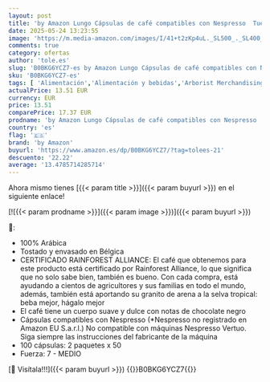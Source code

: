 ```yaml
---
layout: post
title: 'by Amazon Lungo Cápsulas de café compatibles con Nespresso  Tueste Medio  50 unidad  Paquete de 2 - Certificado Rainforest Alliance'
date: 2025-05-24 13:23:55
image: 'https://m.media-amazon.com/images/I/41+t2zKp4uL._SL500_._SL400_.jpg'
comments: true
category: ofertas
author: 'tole.es'
slug: 'B0BKG6YCZ7-es by Amazon Lungo Cápsulas de café compatibles con Nespresso...'
sku: 'B0BKG6YCZ7-es'
tags: [ 'Alimentación','Alimentación y bebidas','Arborist Merchandising Root','Café','Café para Nespresso','Café para máquinas Nespresso','Café, té y bebidas','Cápsulas de café','Novedades en Alimentación y bebidas','Self Service','Special Features Stores','by amazon','dd53b5bc-bcd1-4c9b-ab43-793ed912ccdd_0','dd53b5bc-bcd1-4c9b-ab43-793ed912ccdd_2401','dd53b5bc-bcd1-4c9b-ab43-793ed912ccdd_3001','dd53b5bc-bcd1-4c9b-ab43-793ed912ccdd_4101','dd53b5bc-bcd1-4c9b-ab43-793ed912ccdd_483002','dd53b5bc-bcd1-4c9b-ab43-793ed912ccdd_6001','dd53b5bc-bcd1-4c9b-ab43-793ed912ccdd_8801','dd53b5bc-bcd1-4c9b-ab43-793ed912ccdd_901','nespresso','🇪🇸', ]
actualPrice: 13.51 EUR
currency: EUR
price: 13.51
comparePrice: 17.37 EUR
prodname: 'by Amazon Lungo Cápsulas de café compatibles con Nespresso  Tueste Medio  50 unidad  Paquete de 2 - Certificado Rainforest Alliance'
country: 'es'
flag: '🇪🇸'
brand: 'by Amazon'
buyurl: 'https://www.amazon.es/dp/B0BKG6YCZ7/?tag=tolees-21'
descuento: '22.22'
average: '13.4785714285714'
---
```


Ahora mismo tienes [{{< param title >}}]({{< param buyurl >}}) en el siguiente enlace!

[![{{< param prodname >}}]({{< param image >}})]({{< param buyurl >}})

🔎:

- 100% Arábica
- Tostado y envasado en Bélgica
- CERTIFICADO RAINFOREST ALLIANCE: El café que obtenemos para este producto está certificado por Rainforest Alliance, lo que significa que no solo sabe bien, también es bueno. Con cada compra, está ayudando a cientos de agricultores y sus familias en todo el mundo, además, también está aportando su granito de arena a la selva tropical: beba mejor, hágalo mejor
- El café tiene un cuerpo suave y dulce con notas de chocolate negro
- Cápsulas compatibles con Nespresso (*Nespresso no registrado en Amazon EU S.a.r.l.) No compatible con máquinas Nespresso Vertuo. Siga siempre las instrucciones del fabricante de la máquina
- 100 cápsulas: 2 paquetes x 50
- Fuerza: 7 - MEDIO

[🛒 Visítala!!!]({{< param buyurl >}})
{{<world>}}B0BKG6YCZ7{{</world>}}
